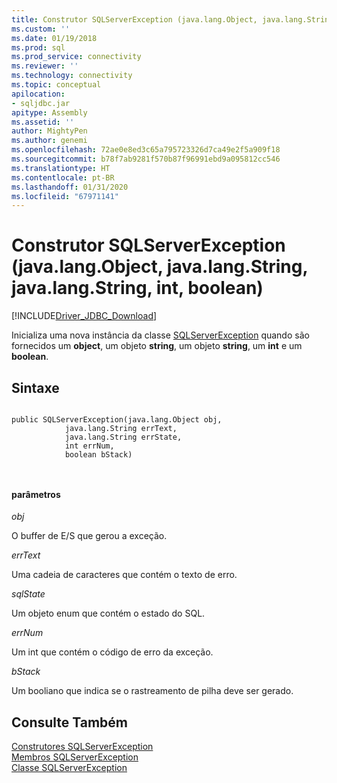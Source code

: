 ```yaml
---
title: Construtor SQLServerException (java.lang.Object, java.lang.String, java.lang.String, int, boolean) | Microsoft Docs
ms.custom: ''
ms.date: 01/19/2018
ms.prod: sql
ms.prod_service: connectivity
ms.reviewer: ''
ms.technology: connectivity
ms.topic: conceptual
apilocation:
- sqljdbc.jar
apitype: Assembly
ms.assetid: ''
author: MightyPen
ms.author: genemi
ms.openlocfilehash: 72ae0e8ed3c65a795723326d7ca49e2f5a909f18
ms.sourcegitcommit: b78f7ab9281f570b87f96991ebd9a095812cc546
ms.translationtype: HT
ms.contentlocale: pt-BR
ms.lasthandoff: 01/31/2020
ms.locfileid: "67971141"
---
```

# <a name="sqlserverexception-constructor-javalangobject-javalangstring-javalangstring-int-boolean"></a>Construtor SQLServerException (java.lang.Object, java.lang.String, java.lang.String, int, boolean)
[!INCLUDE[Driver_JDBC_Download](../../../includes/driver_jdbc_download.md)]

  Inicializa uma nova instância da classe [SQLServerException](../../../connect/jdbc/reference/sqlserverexception-class.md) quando são fornecidos um **object**, um objeto **string**, um objeto **string**, um **int** e um **boolean**.

## <a name="syntax"></a>Sintaxe  
  
```  

public SQLServerException(java.lang.Object obj,
            java.lang.String errText,
            java.lang.String errState,
            int errNum,
            boolean bStack)

            
```  
  
#### <a name="parameters"></a>parâmetros  
 *obj*  
  
 O buffer de E/S que gerou a exceção.

 *errText*  
  
 Uma cadeia de caracteres que contém o texto de erro.
  
 *sqlState*  
  
 Um objeto enum que contém o estado do SQL.
 
 *errNum*  
  
 Um int que contém o código de erro da exceção.
 
 *bStack*  
  
 Um booliano que indica se o rastreamento de pilha deve ser gerado.
  
## <a name="see-also"></a>Consulte Também  
 [Construtores SQLServerException](../../../connect/jdbc/reference/sqlserverexception-constructors.md)   
 [Membros SQLServerException](../../../connect/jdbc/reference/sqlserverexception-members.md)   
 [Classe SQLServerException](../../../connect/jdbc/reference/sqlserverexception-class.md)  
  
  
